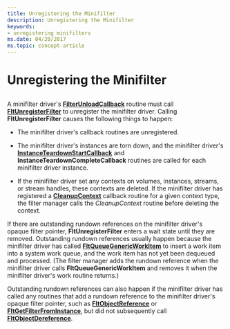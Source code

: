 ```yaml
---
title: Unregistering the Minifilter
description: Unregistering the Minifilter
keywords:
- unregistering minifilters
ms.date: 04/20/2017
ms.topic: concept-article
---
```


# Unregistering the Minifilter


## <span id="ddk_unregistering_the_minifilter_if"></span><span id="DDK_UNREGISTERING_THE_MINIFILTER_IF"></span>


A minifilter driver's [**FilterUnloadCallback**](/windows-hardware/drivers/ddi/fltkernel/nc-fltkernel-pflt_filter_unload_callback) routine must call [**FltUnregisterFilter**](/windows-hardware/drivers/ddi/fltkernel/nf-fltkernel-fltunregisterfilter) to unregister the minifilter driver. Calling **FltUnregisterFilter** causes the following things to happen:

-   The minifilter driver's callback routines are unregistered.

-   The minifilter driver's instances are torn down, and the minifilter driver's [**InstanceTeardownStartCallback**](/windows-hardware/drivers/ddi/fltkernel/nc-fltkernel-pflt_instance_teardown_callback) and **InstanceTeardownCompleteCallback** routines are called for each minifilter driver instance.

-   If the minifilter driver set any contexts on volumes, instances, streams, or stream handles, these contexts are deleted. If the minifilter driver has registered a [**CleanupContext**](/windows-hardware/drivers/ddi/fltkernel/nc-fltkernel-pflt_context_cleanup_callback) callback routine for a given context type, the filter manager calls the *CleanupContext* routine before deleting the context.

If there are outstanding rundown references on the minifilter driver's opaque filter pointer, **FltUnregisterFilter** enters a wait state until they are removed. Outstanding rundown references usually happen because the minifilter driver has called [**FltQueueGenericWorkItem**](/windows-hardware/drivers/ddi/fltkernel/nf-fltkernel-fltqueuegenericworkitem) to insert a work item into a system work queue, and the work item has not yet been dequeued and processed. (The filter manager adds the rundown reference when the minifilter driver calls **FltQueueGenericWorkItem** and removes it when the minifilter driver's work routine returns.)

Outstanding rundown references can also happen if the minifilter driver has called any routines that add a rundown reference to the minifilter driver's opaque filter pointer, such as [**FltObjectReference**](/windows-hardware/drivers/ddi/fltkernel/nf-fltkernel-fltobjectreference) or [**FltGetFilterFromInstance**](/windows-hardware/drivers/ddi/fltkernel/nf-fltkernel-fltgetfilterfrominstance), but did not subsequently call [**FltObjectDereference**](/windows-hardware/drivers/ddi/fltkernel/nf-fltkernel-fltobjectdereference).

 

